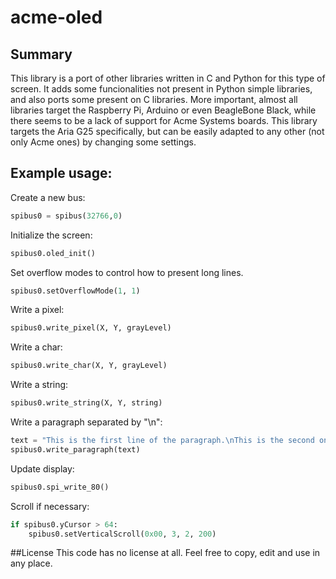 # acme-oled

## Summary
This library is a port of other libraries written in C and Python for this type of screen. It adds some funcionalities not present in Python simple libraries, and also ports some present on C libraries. More important, almost all libraries target the Raspberry Pi, Arduino or even BeagleBone Black, while there seems to be a lack of support for Acme Systems boards. This library targets the Aria G25 specifically, but can be easily adapted to any other (not only Acme ones) by changing some settings.

## Example usage:

Create a new bus: 
```python
spibus0 = spibus(32766,0)
```

Initialize the screen:
```python
spibus0.oled_init()
```

Set overflow modes to control how to present long lines.
```python
spibus0.setOverflowMode(1, 1)
```

Write a pixel:
```python
spibus0.write_pixel(X, Y, grayLevel)
```

Write a char:
```python
spibus0.write_char(X, Y, grayLevel)
```

Write a string:
```python
spibus0.write_string(X, Y, string)
```

Write a paragraph separated by "\n":
```python
text = "This is the first line of the paragraph.\nThis is the second one."
spibus0.write_paragraph(text)
```

Update display:
```python
spibus0.spi_write_80()
```

Scroll if necessary:
```python
if spibus0.yCursor > 64:
	spibus0.setVerticalScroll(0x00, 3, 2, 200)
```

##License
This code has no license at all. Feel free to copy, edit and use in any place.
